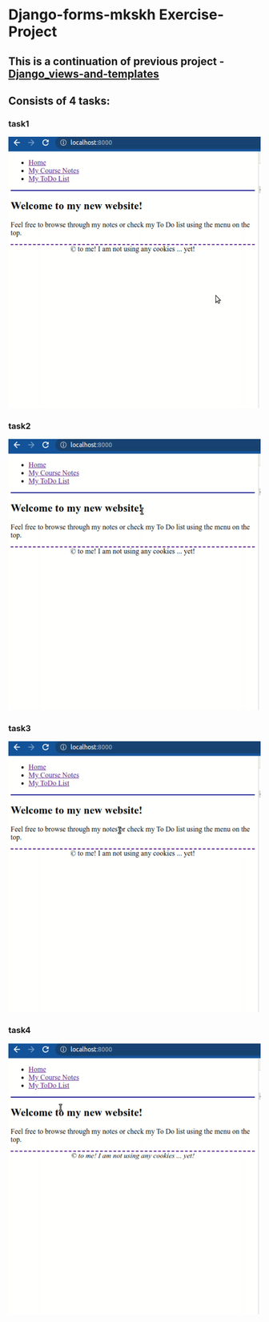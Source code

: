 # Django-forms-mkskh Exercise-Project 

## This is a continuation of previous project - [Django_views-and-templates](https://github.com/mkskh/Django_views-and-templates-mkskh/tree/main) 

## Consists of 4 tasks:

### task1
![t1](tasks_visualizations/task1_result.gif)

### task2
![t2](tasks_visualizations/task2_result.gif)

### task3
![t3](tasks_visualizations/task3_result.gif)

### task4
![t4](tasks_visualizations/task4_result.gif)

